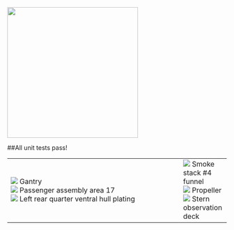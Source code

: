 <img src="resources/images/senchatest/Titanic.jpg" height="300">

##All unit tests pass!
<table>
<tr>
<td width="380">
<img src="resources/icons/accept.png"> Gantry
<br>
<img src="resources/icons/accept.png"> Passenger assembly area 17
<br>
<img src="resources/icons/accept.png"> Left rear quarter ventral hull plating
</td>
<td>
<img src="resources/icons/accept.png"> Smoke stack #4 funnel
<br>
<img src="resources/icons/accept.png"> Propeller
<br>
<img src="resources/icons/accept.png"> Stern observation deck

</td></tr></table>